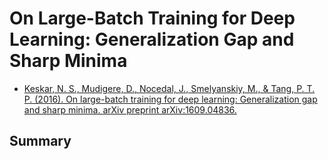 # On Large-Batch Training for Deep Learning: Generalization Gap and Sharp Minima

- [Keskar, N. S., Mudigere, D., Nocedal, J., Smelyanskiy, M., & Tang, P. T. P. (2016). On large-batch training for deep learning: Generalization gap and sharp minima. arXiv preprint arXiv:1609.04836.](https://arxiv.org/pdf/1609.04836.pdf)

## Summary


